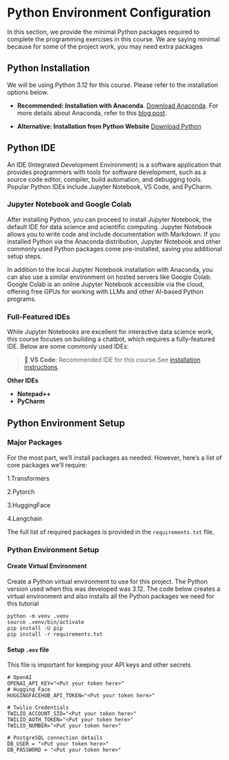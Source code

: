 # Python Environment Configuration
In this section, we provide the minimal Python packages required to complete the programming exercises in this course. We are saying minimal because for some of the project work, you may need extra packages

## Python Installation
We will be using Python 3.12 for this course. Please refer to the installation options below. 

- **Recommended: Installation with Anaconda**. [Download Anaconda](https://www.anaconda.com/download). For more details about Anaconda, refer to this [blog post](https://www.anaconda.com/blog).

- **Alternative: Installation from Python Website**
[Download Python](https://www.python.org/downloads/)

## Python IDE
An IDE (Integrated Development Environment) is a software application that provides programmers with tools for software development, such as a source code editor, compiler, build automation, and debugging tools. Popular Python IDEs include Jupyter Notebook, VS Code, and PyCharm.

### Jupyter Notebook and Google Colab

After installing Python, you can proceed to install Jupyter Notebook, the default IDE for data science and scientific computing. Jupyter Notebook allows you to write code and include documentation with Markdown. If you installed Python via the Anaconda distribution, Jupyter Notebook and other commonly used Python packages come pre-installed, saving you additional setup steps.

In addition to the local Jupyter Notebook installation with Anaconda, you can also use a similar environment on hosted servers like Google Colab. Google Colab is an online Jupyter Notebook accessible via the cloud, offering free GPUs for working with LLMs and other AI-based Python programs.

### Full-Featured IDEs
While Jupyter Notebooks are excellent for interactive data science work, this course focuses on building a chatbot, which requires a fully-featured IDE. Below are some commonly used IDEs:

> 🚀 **VS Code**: Recommended IDE for this course.See [installation instructions](https://code.visualstudio.com).

**Other IDEs**
- **Notepad++**
- **PyCharm**

## Python Environment Setup
### Major Packages 
For the most part, we’ll install packages as needed. However, here’s a list of core packages we’ll require:

1.Transformers

2.Pytorch

3.HuggingFace

4.Langchain 

The full list of required packages is provided in the ```requirements.txt``` file. 

### Python Environment Setup
#### Create Virtual Environment
Create a Python virtual environment to use for this project. The Python version used when this was developed was 3.12.  The code below creates a virtual environment and also installs all the Python packages we need for this tutorial
```
python -m venv .venv
source .venv/bin/activate
pip install -U pip
pip install -r requirements.txt
```
#### Setup ```.env``` file 
This file is important for keeping your API keys and other secrets
```
# OpenAI
OPENAI_API_KEY="<Put your token here>"
# Hugging Face
HUGGINGFACEHUB_API_TOKEN="<Put your token here>"

# Twilio Credentials
TWILIO_ACCOUNT_SID="<Put your token here>"
TWILIO_AUTH_TOKEN="<Put your token here>"
TWILIO_NUMBER="<Put your token here>"

# PostgreSQL connection details
DB_USER = "<Put your token here>"
DB_PASSWORD = "<Put your token here>"
```

